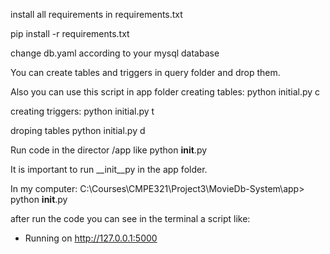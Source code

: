 install all requirements in requirements.txt

pip install -r requirements.txt

change db.yaml according to your mysql database

You can create tables and triggers in query folder and drop them.

Also you can use this script in app folder
creating tables:
python initial.py c

creating triggers:
python initial.py t

droping tables
python initial.py d

Run code in the director /app like python __init__.py

It is important to run __init__py in the app folder.

In my computer:
C:\Courses\CMPE321\Project3\MovieDb-System\app> python __init__.py

after run the code you can see in the terminal a script like:

* Running on http://127.0.0.1:5000
